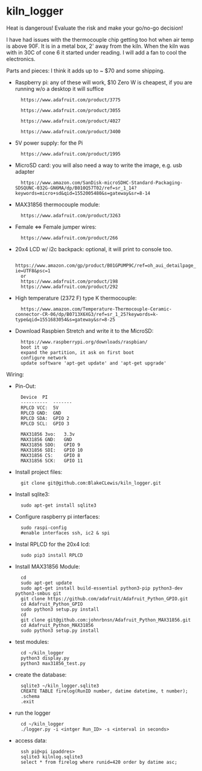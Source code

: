 # kiln_logger

Heat is dangerous! Evaluate the risk and make your go/no-go decision!

I have had issues with the thermocouple chip getting too hot when air temp is above 90F. It is in a metal box, 2' away from the kiln. When the kiln was with in 30C of cone 6 it started under reading. I will add a fan to cool the electronics.

Parts and pieces: I think it adds up to ~ $70 and some shipping.

- Raspberry pi: any of these will work, $10 Zero W is cheapest, if you are running w/o  a desktop it will suffice

		https://www.adafruit.com/product/3775

		https://www.adafruit.com/product/3055

		https://www.adafruit.com/product/4027

		https://www.adafruit.com/product/3400

- 5V power supply: for the Pi

		https://www.adafruit.com/product/1995

- MicroSD card: you will also need a way to write the image, e.g. usb adapter

		https://www.amazon.com/SanDisk-microSDHC-Standard-Packaging-SDSQUNC-032G-GN6MA/dp/B010Q57T02/ref=sr_1_14?keywords=micro+sd&qid=1552005480&s=gateway&sr=8-14

- MAX31856 thermocouple module:

		https://www.adafruit.com/product/3263

- Female <=> Female jumper wires:

		https://www.adafruit.com/product/266

- 20x4 LCD w/ i2c backpack: optional, it will print to console too.

		https://www.amazon.com/gp/product/B01GPUMP9C/ref=oh_aui_detailpage_o01_s00?ie=UTF8&psc=1
		or
		https://www.adafruit.com/product/198
		https://www.adafruit.com/product/292

- High temperature (2372 F) type K thermocouple:

		https://www.amazon.com/Temperature-Thermocouple-Ceramic-connector-CR-06/dp/B0713X6XG3/ref=sr_1_25?keywords=k-type&qid=1551683054&s=gateway&sr=8-25


- Download Raspbien Stretch and write it to the MicroSD:

		https://www.raspberrypi.org/downloads/raspbian/
		boot it up
		expand the partition, it ask on first boot
		configure network
		update software 'apt-get update' and 'apt-get upgrade'

Wiring:

- Pin-Out:

		Device	PI
		----------	-------
		RPLCD VCC:	5V
		RPLCD GND:	GND
		RPLCD SDA:	GPIO 2
		RPLCD SCL:	GPIO 3

		MAX31856 3vo:	3.3v
		MAX31856 GND:	GND
		MAX31856 SDO:	GPIO 9
		MAX31856 SDI:	GPIO 10
		MAX31856 CS:	GPIO 8
		MAX31856 SCK:	GPIO 11


- Install project files:

		git clone git@github.com:BlakeCLewis/kiln_logger.git

- Install sqlite3:

		sudo apt-get install sqlite3

- Configure raspberry pi interfaces:

		sudo raspi-config
		#enable interfaces ssh, ic2 & spi

- Instal RPLCD for the 20x4 lcd:

		sudo pip3 install RPLCD

- Install MAX31856 Module:

		cd
		sudo apt-get update
		sudo apt-get install build-essential python3-pip python3-dev python3-smbus git
		git clone https://github.com/adafruit/Adafruit_Python_GPIO.git
		cd Adafruit_Python_GPIO
		sudo python3 setup.py install
		cd
		git clone git@github.com:johnrbnsn/Adafruit_Python_MAX31856.git
		cd Adafruit_Python_MAX31856
		sudo python3 setup.py install
- test modules:

		cd ~/kiln_logger
		python3 display.py
		python3 max31856_test.py
- create the database:

		sqlite3 ~/kiln_logger.sqlite3
		CREATE TABLE firelog(RunID number, datime datetime, t number);
		.schema
		.exit

- run the logger

		cd ~/kiln_logger
		./logger.py -i <intger Run_ID> -s <interval in seconds>


- access data:

		ssh pi@<pi ipaddres>
		sqlite3 kilnlog.sqlite3
		select * from firelog where runid=420 order by datime asc;
